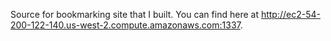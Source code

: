 Source for bookmarking site that I built.
You can find here at http://ec2-54-200-122-140.us-west-2.compute.amazonaws.com:1337.
